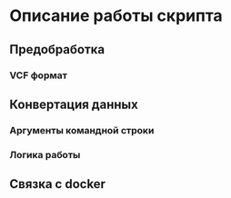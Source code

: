 # Описание работы скрипта

## Предобработка

### VCF формат

## Конвертация данных

### Аргументы командной строки

### Логика работы

## Связка с docker
